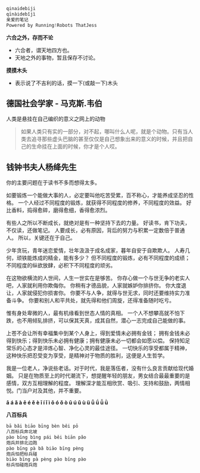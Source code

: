 
```c
qinaidebiji
qīnàidebǐjì
亲爱的笔记
Powered by Running!Robots ThatJess
```

**六合之外，存而不论**
- 六合者，谓天地四方也。
- 天地之外的事物，暂且保存不讨论。

**摸摸木头**
- 表示说了不吉利的话，摸一下(或敲一下)木头

## 德国社会学家 - 马克斯.韦伯
人类是悬挂在自己编织的意义之网上的动物
> 如果人类只有实的一部分，对不起，哪叫什么人呢，就是个动物。只有当人类去追寻那些虚头巴脑的甚至仅仅是自己想象出来的意义的时候，并且把自己的生命挂在上面的时候，你才是个人哎。

## 钱钟书夫人杨绛先生
你的主要问题在于读书不多而想得太多。

如要锻炼一个能做大事的人，必定要叫他吃苦受累，百不称心，才能养成坚忍的性格。
一个人经过不同程度的锻炼，就获得不同程度的修养，不同程度的效益。
好比香料，捣得愈碎，磨得愈细，香得愈浓烈。

有些人之所以不断成长，就绝对是有一种坚持下去的力量。
好读书，肯下功夫，不仅读，还做笔记。
人要成长，必有原因，背后的努力与积累一定数倍于普通人。
所以，关键还在于自己。

少年贪玩，青年迷恋爱情，壮年汲汲于成名成家，暮年自安于自欺欺人。
人寿几何，顽铁能炼成的精金，能有多少？
但不同程度的锻炼，必有不同程度的成绩；不同程度的纵欲放肆，必积下不同程度的顽劣。

在这物欲横流的人世间，人生一世实在是够苦。
你存心做一个与世无争的老实人吧，人家就利用你欺侮你。
你稍有才德品貌，人家就嫉妒你排挤你。
你大度退让，人家就侵犯你损害你。
你要不与人争，就得与世无求，同时还要维持实力准备斗争。
你要和别人和平共处，就先得和他们周旋，还得准备随时吃亏。

惟有身处卑微的人，最有机缘看到世态人情的真相。
一个人不想攀高就不怕下跌，也不用倾轧排挤，可以保其天真，成其自然，潜心一志完成自己能做的事。

上苍不会让所有幸福集中到某个人身上，得到爱情未必拥有金钱；
拥有金钱未必得到快乐；得到快乐未必拥有健康；拥有健康未必一切都会如愿以偿。
保持知足常乐的心态才是淬炼心智、净化心灵的最佳途径。
一切快乐的享受都属于精神，这种快乐把忍受变为享受，是精神对于物质的胜利，这便是人生哲学。

我是一位老人，净说些老话。对于时代，我是落伍者，没有什么良言贡献给现代婚姻。
只是在物质至上的时代潮流下，想提醒年轻的朋友，男女结合最最重要的是感情，双方互相理解的程度。
理解深才能互相欣赏、吸引、支持和鼓励，两情相悦。门当户对及其他，并不重要。

**ā á ǎ à ē é ě è ī í ǐ ì ō ó ǒ ò ū ú ǔ ù ü ǖ ǘ ǚ ǜ**

**八百标兵**
```c
bā bǎi biāo bīng bèn běi pō  
八百标兵奔北坡  
pào bīng bìng pái běi biān pǎo  
炮兵并排北边跑  
pào bīng pà bǎ biāo bīng pèng  
炮兵怕把标兵碰  
biāo bīng pà pèng pào bīng pào  
标兵怕碰炮兵炮  
```
